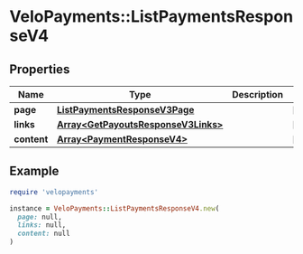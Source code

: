 # VeloPayments::ListPaymentsResponseV4

## Properties

| Name | Type | Description | Notes |
| ---- | ---- | ----------- | ----- |
| **page** | [**ListPaymentsResponseV3Page**](ListPaymentsResponseV3Page.md) |  | [optional] |
| **links** | [**Array&lt;GetPayoutsResponseV3Links&gt;**](GetPayoutsResponseV3Links.md) |  | [optional] |
| **content** | [**Array&lt;PaymentResponseV4&gt;**](PaymentResponseV4.md) |  | [optional] |

## Example

```ruby
require 'velopayments'

instance = VeloPayments::ListPaymentsResponseV4.new(
  page: null,
  links: null,
  content: null
)
```

